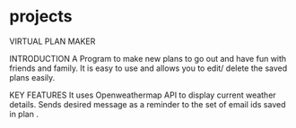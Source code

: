 # projects
VIRTUAL PLAN MAKER

INTRODUCTION
A Program to make new plans to go out and have fun with friends and family. It is easy to use and allows you to edit/ delete the saved plans easily.

KEY FEATURES
It uses Openweathermap API to display current weather details.
Sends desired message as a reminder to the set of email ids saved in plan .

